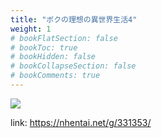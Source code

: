 ```yaml
---
title: "ボクの理想の異世界生活4"
weight: 1
# bookFlatSection: false
# bookToc: true
# bookHidden: false
# bookCollapseSection: false
# bookComments: true
---
```


![](https://cdn.jsdelivr.net/gh/reiuyfan/imagehosting@main/blog/20201227185042046.jpg)

link: <https://nhentai.net/g/331353/>